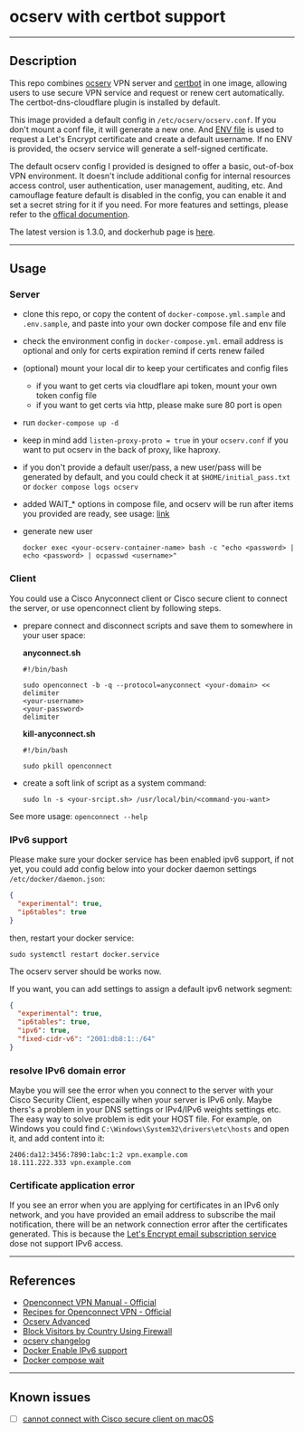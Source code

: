 # ocserv with certbot support

---

## Description

This repo combines [ocserv](https://ocserv.openconnect-vpn.net/) VPN server and [certbot](https://certbot.eff.org/) in one image, allowing users to use secure VPN service and request or renew cert automatically. The certbot-dns-cloudflare plugin is installed by default.

This image provided a default config in `/etc/ocserv/ocserv.conf`. If you don't mount a conf file, it will generate a new one. And [ENV file](https://github.com/PandaRyshan/ocserv/blob/main/.env) is used to request a Let's Encrypt certificate and create a default username. If no ENV is provided, the ocserv service will generate a self-signed certificate.

The default ocserv config I provided is designed to offer a basic, out-of-box VPN environment. It doesn't include additional config for internal resources access control, user authentication, user management, auditing, etc. And camouflage feature default is disabled in the config, you can enable it and set a secret string for it if you need. For more features and settings, please refer to the [offical documention](https://ocserv.openconnect-vpn.net/ocserv.8.html).

The latest version is 1.3.0, and dockerhub page is [here](https://ocserv.gitlab.io/www/download.html).

---

## Usage

### Server

* clone this repo, or copy the content of `docker-compose.yml.sample` and `.env.sample`, and paste into your own docker compose file and env file
* check the environment config in `docker-compose.yml`. email address is optional and only for certs expiration remind if certs renew failed
* (optional) mount your local dir to keep your certificates and config files
  * if you want to get certs via cloudflare api token, mount your own token config file
  * if you want to get certs via http, please make sure 80 port is open
* run `docker-compose up -d`
* keep in mind add `listen-proxy-proto = true` in your `ocserv.conf` if you want to put ocserv in the back of proxy, like haproxy.
* if you don't provide a default user/pass, a new user/pass will be generated by default, and you could check it at `$HOME/initial_pass.txt` or `docker compose logs ocserv`
* added WAIT_* options in compose file, and ocserv will be run after items you provided are ready, see usage: [link](https://github.com/ufoscout/docker-compose-wait)
* generate new user

   ```shell
   docker exec <your-ocserv-container-name> bash -c "echo <password> | echo <password> | ocpasswd <username>"
   ```
  
### Client

You could use a Cisco Anyconnect client or Cisco secure client to connect the server, or use openconnect client by following steps.

* prepare connect and disconnect scripts and save them to somewhere in your user space:

    **anyconnect.sh**

    ```shell
    #!/bin/bash

    sudo openconnect -b -q --protocol=anyconnect <your-domain> << delimiter
    <your-username>
    <your-password>
    delimiter
    ```

    **kill-anyconnect.sh**

    ```shell
    #!/bin/bash

    sudo pkill openconnect
    ```

* create a soft link of script as a system command:

    ```shell
    sudo ln -s <your-srcipt.sh> /usr/local/bin/<command-you-want>
    ```

See more usage: `openconnect --help`

### IPv6 support

Please make sure your docker service has been enabled ipv6 support, if not yet, you could add config below into your docker daemon settings `/etc/docker/daemon.json`:

```json
{
  "experimental": true,
  "ip6tables": true
}
```

then, restart your docker service:

```shell
sudo systemctl restart docker.service
```

The ocserv server should be works now.

If you want, you can add settings to assign a default ipv6 network segment:

```json
{
  "experimental": true,
  "ip6tables": true,
  "ipv6": true,
  "fixed-cidr-v6": "2001:db8:1::/64"
}
```

### resolve IPv6 domain error

Maybe you will see the error when you connect to the server with your Cisco Security Client, especailly when your server is IPv6 only. Maybe thers's a problem in your DNS settings or IPv4/IPv6 weights settings etc. The easy way to solve problem is edit your HOST file. For example, on Windows you could find `C:\Windows\System32\drivers\etc\hosts` and open it, and add content into it:

```text
2406:da12:3456:7890:1abc:1:2 vpn.example.com
18.111.222.333 vpn.example.com
```

### Certificate application error

If you see an error when you are applying for certificates in an IPv6 only network, and you have provided an email address to subscribe the mail notification, there will be an network connection error after the certificates generated. This is because the [Let's Encrypt email subscription service](https://supporters.eff.org/subscribe/certbot) dose not support IPv6 access.

---

## References

* [Openconnect VPN Manual - Official](https://ocserv.openconnect-vpn.net/ocserv.8.html)
* [Recipes for Openconnect VPN - Official](https://docs.openconnect-vpn.net/recipes/)
* [Ocserv Advanced](https://www.linuxbabe.com/linux-server/ocserv-openconnect-vpn-advanced)
* [Block Visitors by Country Using Firewall](https://www.ip2location.com/free/visitor-blocker)
* [ocserv changelog](https://ocserv.openconnect-vpn.net/changelog.html)
* [Docker Enable IPv6 support](https://docs.docker.com/config/daemon/ipv6/)
* [Docker compose wait](https://github.com/ufoscout/docker-compose-wait)

---

## Known issues

* [ ] [cannot connect with Cisco secure client on macOS](https://github.com/PandaRyshan/ocserv/issues/4)
